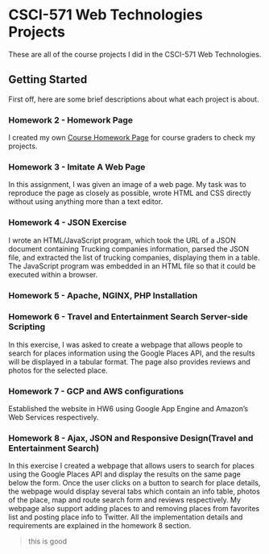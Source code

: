 # CSCI-571 Web Technologies Projects
These are all of the course projects I did in the CSCI-571 Web Technologies.
## Getting Started
First off, here are some brief descriptions about what each project is about.
### Homework 2 - Homework Page
I created my own [Course Homework Page](http://www-scf.usc.edu/~qingyusu/Crysisun666.html) 
for course graders to check my projects.
### Homework 3 - Imitate A Web Page
In this assignment, I was given an image of a web page. My task was to reproduce the page as closely as possible, wrote HTML and CSS directly without using anything more than a text editor.
### Homework 4 - JSON Exercise
I wrote an HTML/JavaScript program, which took the URL of a JSON document containing Trucking companies information, parsed the JSON file, and extracted the list of trucking companies, displaying them in a table. The JavaScript program was embedded in an HTML file so that it could be executed within a browser.
### Homework 5 - Apache, NGINX, PHP Installation
### Homework 6 - Travel and Entertainment Search Server-side Scripting
In this exercise, I was asked to create a webpage that allows people to search for places information using the Google Places API, and the results will be displayed in a tabular format. The page also provides reviews and photos for the selected place.
### Homework 7 - GCP and AWS configurations
Established the website in HW6 using Google App Engine and Amazon’s Web Services respectively.
### Homework 8 - Ajax, JSON and Responsive Design(Travel and Entertainment Search)
In this exercise I created a webpage that allows users to search for places using the Google Places API and display the results on the same page below the form. Once the user clicks on a button to search for place details, the webpage would display several tabs which contain an info table, photos of the place, map and route search form and reviews respectively. My webpage also support adding places to and removing places from favorites list and posting place info to Twitter. All the implementation details and requirements are explained in the homework 8 section.

> this is good
